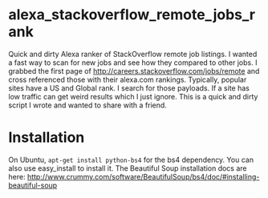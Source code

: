alexa_stackoverflow_remote_jobs_rank
====================================

Quick and dirty Alexa ranker of StackOverflow remote job listings. I wanted a fast way to scan for new jobs and see how they compared to other jobs. I grabbed the first page of http://careers.stackoverflow.com/jobs/remote and cross referenced those with their alexa.com rankings. Typically, popular sites have a US and Global rank. I search for those payloads. If a site has low traffic can get weird results which I just ignore. This is a quick and dirty script I wrote and wanted to share with a friend.

Installation
============

On Ubuntu, ```apt-get install python-bs4``` for the bs4 dependency. You can also use easy_install to install it. The Beautiful Soup installation docs are here: http://www.crummy.com/software/BeautifulSoup/bs4/doc/#installing-beautiful-soup

